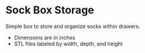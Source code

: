 # Sock Box Storage

Simple box to store and organize socks within drawers.

- Dimensions are in inches
- STL files labeled by width, depth, and height